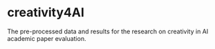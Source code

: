 # creativity4AI
The pre-processed data and results for the research on creativity in AI academic paper evaluation.
